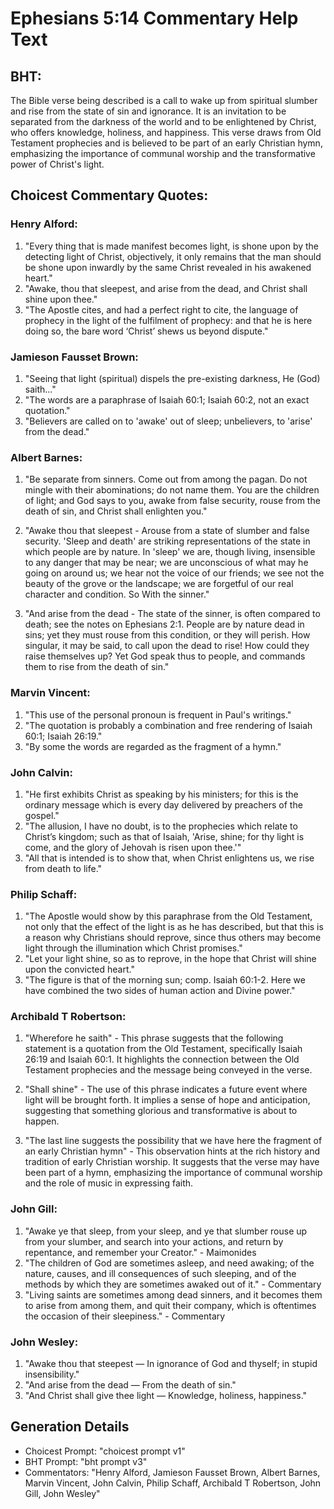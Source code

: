 # Ephesians 5:14 Commentary Help Text

## BHT:
The Bible verse being described is a call to wake up from spiritual slumber and rise from the state of sin and ignorance. It is an invitation to be separated from the darkness of the world and to be enlightened by Christ, who offers knowledge, holiness, and happiness. This verse draws from Old Testament prophecies and is believed to be part of an early Christian hymn, emphasizing the importance of communal worship and the transformative power of Christ's light.

## Choicest Commentary Quotes:
### Henry Alford:
1. "Every thing that is made manifest becomes light, is shone upon by the detecting light of Christ, objectively, it only remains that the man should be shone upon inwardly by the same Christ revealed in his awakened heart." 
2. "Awake, thou that sleepest, and arise from the dead, and Christ shall shine upon thee." 
3. "The Apostle cites, and had a perfect right to cite, the language of prophecy in the light of the fulfilment of prophecy: and that he is here doing so, the bare word ‘Christ’ shews us beyond dispute."

### Jamieson Fausset Brown:
1. "Seeing that light (spiritual) dispels the pre-existing darkness, He (God) saith..."
2. "The words are a paraphrase of Isaiah 60:1; Isaiah 60:2, not an exact quotation."
3. "Believers are called on to 'awake' out of sleep; unbelievers, to 'arise' from the dead."

### Albert Barnes:
1. "Be separate from sinners. Come out from among the pagan. Do not mingle with their abominations; do not name them. You are the children of light; and God says to you, awake from false security, rouse from the death of sin, and Christ shall enlighten you."

2. "Awake thou that sleepest - Arouse from a state of slumber and false security. 'Sleep and death' are striking representations of the state in which people are by nature. In 'sleep' we are, though living, insensible to any danger that may be near; we are unconscious of what may he going on around us; we hear not the voice of our friends; we see not the beauty of the grove or the landscape; we are forgetful of our real character and condition. So With the sinner."

3. "And arise from the dead - The state of the sinner, is often compared to death; see the notes on Ephesians 2:1. People are by nature dead in sins; yet they must rouse from this condition, or they will perish. How singular, it may be said, to call upon the dead to rise! How could they raise themselves up? Yet God speak thus to people, and commands them to rise from the death of sin."

### Marvin Vincent:
1. "This use of the personal pronoun is frequent in Paul's writings." 
2. "The quotation is probably a combination and free rendering of Isaiah 60:1; Isaiah 26:19."
3. "By some the words are regarded as the fragment of a hymn."

### John Calvin:
1. "He first exhibits Christ as speaking by his ministers; for this is the ordinary message which is every day delivered by preachers of the gospel." 
2. "The allusion, I have no doubt, is to the prophecies which relate to Christ’s kingdom; such as that of Isaiah, 'Arise, shine; for thy light is come, and the glory of Jehovah is risen upon thee.'" 
3. "All that is intended is to show that, when Christ enlightens us, we rise from death to life."

### Philip Schaff:
1. "The Apostle would show by this paraphrase from the Old Testament, not only that the effect of the light is as he has described, but that this is a reason why Christians should reprove, since thus others may become light through the illumination which Christ promises."
2. "Let your light shine, so as to reprove, in the hope that Christ will shine upon the convicted heart."
3. "The figure is that of the morning sun; comp. Isaiah 60:1-2. Here we have combined the two sides of human action and Divine power."

### Archibald T Robertson:
1. "Wherefore he saith" - This phrase suggests that the following statement is a quotation from the Old Testament, specifically Isaiah 26:19 and Isaiah 60:1. It highlights the connection between the Old Testament prophecies and the message being conveyed in the verse.

2. "Shall shine" - The use of this phrase indicates a future event where light will be brought forth. It implies a sense of hope and anticipation, suggesting that something glorious and transformative is about to happen.

3. "The last line suggests the possibility that we have here the fragment of an early Christian hymn" - This observation hints at the rich history and tradition of early Christian worship. It suggests that the verse may have been part of a hymn, emphasizing the importance of communal worship and the role of music in expressing faith.

### John Gill:
1. "Awake ye that sleep, from your sleep, and ye that slumber rouse up from your slumber, and search into your actions, and return by repentance, and remember your Creator." - Maimonides
2. "The children of God are sometimes asleep, and need awaking; of the nature, causes, and ill consequences of such sleeping, and of the methods by which they are sometimes awaked out of it." - Commentary
3. "Living saints are sometimes among dead sinners, and it becomes them to arise from among them, and quit their company, which is oftentimes the occasion of their sleepiness." - Commentary

### John Wesley:
1. "Awake thou that steepest — In ignorance of God and thyself; in stupid insensibility."
2. "And arise from the dead — From the death of sin."
3. "And Christ shall give thee light — Knowledge, holiness, happiness."


## Generation Details
- Choicest Prompt: "choicest prompt v1"
- BHT Prompt: "bht prompt v3"
- Commentators: "Henry Alford, Jamieson Fausset Brown, Albert Barnes, Marvin Vincent, John Calvin, Philip Schaff, Archibald T Robertson, John Gill, John Wesley"
